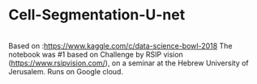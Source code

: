 # Cell-Segmentation-U-net
<br> Based on :https://www.kaggle.com/c/data-science-bowl-2018
The notebook was #1 based on Challenge by RSIP vision (https://www.rsipvision.com/), on a seminar at the Hebrew University of Jerusalem. 
Runs on Google cloud.
